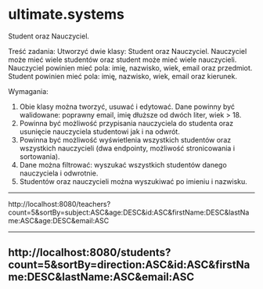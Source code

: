 # ultimate.systems
Student oraz Nauczyciel.

Treść zadania:
Utworzyć dwie klasy: Student oraz Nauczyciel. Nauczyciel może mieć wiele studentów oraz student może mieć wiele nauczycieli.
Nauczyciel powinien mieć pola: imię, nazwisko, wiek, email oraz przedmiot.
Student powinien mieć pola: imię, nazwisko, wiek, email oraz kierunek.


Wymagania:
1. Obie klasy można tworzyć, usuwać i edytować. Dane powinny być walidowane: poprawny email, imię dłuższe od dwóch liter, wiek > 18.
2. Powinna być możliwość przypisania nauczyciela do studenta oraz usunięcie nauczyciela studentowi jak i na odwrót.
3. Powinna być możliwość wyświetlenia wszystkich studentów oraz wszystkich nauczycieli (dwa endpointy, możliwość stronicowania i sortowania).
4. Dane można filtrować: wyszukać wszystkich studentów danego nauczyciela i odwrotnie.
5. Studentów oraz nauczycieli można wyszukiwać po imieniu i nazwisku.

----------------------------------------------------------------------------
http://localhost:8080/teachers?count=5&sortBy=subject:ASC&age:DESC&id:ASC&firstName:DESC&lastName:ASC&age:DESC&email:ASC

----------------------------------------------------------------------------
http://localhost:8080/students?count=5&sortBy=direction:ASC&id:ASC&firstName:DESC&lastName:ASC&email:ASC
----------------------------------------------------------------------------
